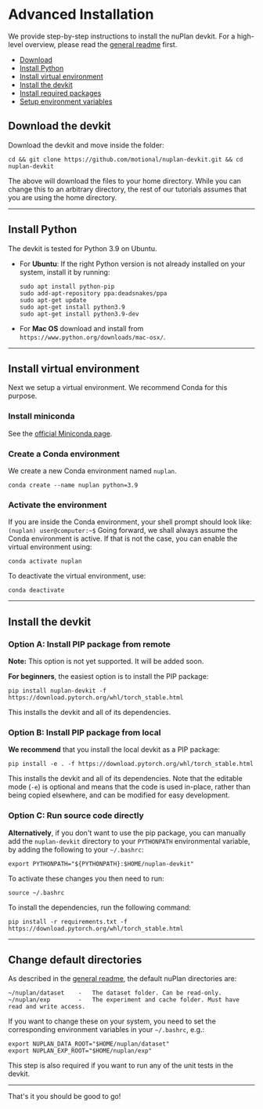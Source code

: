# Advanced Installation
We provide step-by-step instructions to install the nuPlan devkit. 
For a high-level overview, please read the [general readme](https://github.com/motional/nuplan-devkit/blob/master/README.md) first.

- [Download](#download-the-devkit)
- [Install Python](#install-python)
- [Install virtual environment](#install-virtual-environment)
- [Install the devkit](#install-the-devkit)
- [Install required packages](#install-required-packages)
- [Setup environment variables](#setup-environment-variables)

## Download the devkit
Download the devkit and move inside the folder:
```
cd && git clone https://github.com/motional/nuplan-devkit.git && cd nuplan-devkit
```
The above will download the files to your home directory. While you can change this to an arbitrary directory, the rest of our tutorials assumes that you are using the home directory. 

-----
## Install Python
The devkit is tested for Python 3.9 on Ubuntu.

- For **Ubuntu**: If the right Python version is not already installed on your system, install it by running:
   ```
   sudo apt install python-pip
   sudo add-apt-repository ppa:deadsnakes/ppa
   sudo apt-get update
   sudo apt-get install python3.9
   sudo apt-get install python3.9-dev
   ```
- For **Mac OS** download and install from `https://www.python.org/downloads/mac-osx/`.

-----
## Install virtual environment
Next we setup a virtual environment. We recommend Conda for this purpose.

### Install miniconda
See the [official Miniconda page](https://conda.io/en/latest/miniconda.html).

### Create a Conda environment
We create a new Conda environment named `nuplan`.
```
conda create --name nuplan python=3.9
```

### Activate the environment
If you are inside the Conda environment, your shell prompt should look like: `(nuplan) user@computer:~$`
Going forward, we shall always assume the Conda environment is active.
If that is not the case, you can enable the virtual environment using:
```
conda activate nuplan 
```
To deactivate the virtual environment, use:
```
conda deactivate
```

-----
## Install the devkit
### Option A: Install PIP package from remote
**Note:** This option is not yet supported. It will be added soon.

**For beginners**, the easiest option is to install the PIP package:
```
pip install nuplan-devkit -f https://download.pytorch.org/whl/torch_stable.html
```
This installs the devkit and all of its dependencies.

### Option B: Install PIP package from local
**We recommend** that you install the local devkit as a PIP package:
```
pip install -e . -f https://download.pytorch.org/whl/torch_stable.html
```
This installs the devkit and all of its dependencies.
Note that the editable mode (`-e`) is optional and means that the code is used in-place, rather than being copied elsewhere, and can be modified for easy development.

### Option C: Run source code directly
**Alternatively**, if you don't want to use the pip package, you can manually add the `nuplan-devkit` directory to your `PYTHONPATH` environmental variable, by adding the following to your `~/.bashrc`:
```
export PYTHONPATH="${PYTHONPATH}:$HOME/nuplan-devkit"
```
To activate these changes you then need to run:
```
source ~/.bashrc
```
To install the dependencies, run the following command:
```
pip install -r requirements.txt -f https://download.pytorch.org/whl/torch_stable.html
``` 

-----
## Change default directories
As described in the [general readme](https://github.com/motional/nuplan-devkit/blob/master/README.md), the default nuPlan directories are:
```
~/nuplan/dataset    -   The dataset folder. Can be read-only.
~/nuplan/exp        -   The experiment and cache folder. Must have read and write access.
```
If you want to change these on your system, you need to set the corresponding environment variables in your `~/.bashrc`, e.g.:
```
export NUPLAN_DATA_ROOT="$HOME/nuplan/dataset"
export NUPLAN_EXP_ROOT="$HOME/nuplan/exp"
```
This step is also required if you want to run any of the unit tests in the devkit.

-----
That's it you should be good to go!